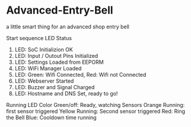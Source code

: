 # Advanced-Entry-Bell
a little smart thing for an advanced shop entry bell

Start sequence LED Status
1. LED: SoC Initializion OK
2. LED: Input / Outout Pins Initialized
3. LED: Settings Loaded from EEPORM
4. LED: WiFi Manager Loaded
5. LED: Green: Wifi Connected, Red: Wifi not Connected
6. LED: Webserver Started
7. LED: Buzzer and Signal Charged
8. LED: Hostname and DNS Set, ready to go!

Running LED Color
Green/off: Ready, watching Sensors
Orange Running: first sensor triggered
Yellow Running: Second sensor triggered
Red: Ring the Bell
Blue: Cooldown time running
